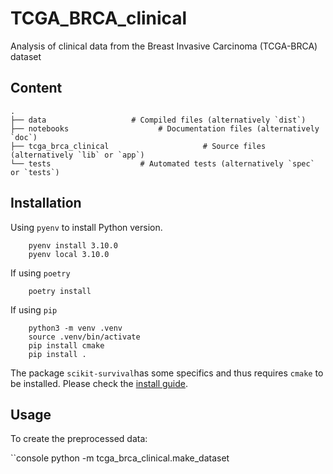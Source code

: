 # TCGA_BRCA_clinical

Analysis of clinical data from the Breast Invasive Carcinoma (TCGA-BRCA) dataset 

## Content

    .
    ├── data                   # Compiled files (alternatively `dist`)
    ├── notebooks                    # Documentation files (alternatively `doc`)
    ├── tcga_brca_clinical                     # Source files (alternatively `lib` or `app`)
    └── tests                    # Automated tests (alternatively `spec` or `tests`)


## Installation

Using `pyenv` to install Python version.

```console
    pyenv install 3.10.0
    pyenv local 3.10.0
```

If using `poetry`

```console
    poetry install
```

If using `pip`

```console
    python3 -m venv .venv
    source .venv/bin/activate
    pip install cmake
    pip install .
```
The package `scikit-survival`has some specifics and thus requires `cmake` to be installed.
Please check the [install guide](https://scikit-survival.readthedocs.io/en/stable/install.html).

## Usage

To create the preprocessed data:

``console
    python -m tcga_brca_clinical.make_dataset
```
